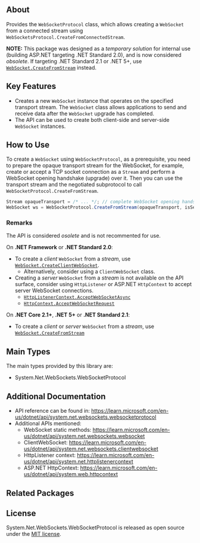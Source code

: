 ## About

Provides the `WebSocketProtocol` class, which allows creating a `WebSocket` from a connected stream using `WebSocketsProtocol.CreateFromConnectedStream`.

**NOTE:** This package was designed as a *temporary solution* for internal use (building ASP.NET targeting .NET Standard 2.0), and is now considered *obsolete*. If targeting .NET Standard 2.1 or .NET 5+, use [`WebSocket.CreateFromStream`](https://learn.microsoft.com/en-us/dotnet/api/system.net.websockets.websocket.createfromstream?view=netstandard-2.1) instead.

## Key Features

- Creates a new `WebSocket` instance that operates on the specified transport stream. The `WebSocket` class allows applications to send and receive data after the `WebSocket` upgrade has completed.
- The API can be used to create both client-side and server-side `WebSocket` instances.

## How to Use

To create a `WebSocket` using `WebSocketProtocol`, as a prerequisite, you need to prepare the opaque transport stream for the WebSocket, for example, create or accept a TCP socket connection as a `Stream` and perform a WebSocket opening handshake (upgrade) over it. Then you can use the transport stream and the negotiated subprotocol to call `WebSocketProtocol.CreateFromStream`.

```c#
Stream opaqueTransport = /* ... */; // complete WebSocket opening handshake over the transport connection
WebSocket ws = WebSocketProtocol.CreateFromStream(opaqueTransport, isServer: true, subProtocol, keepAliveInterval);
```

### Remarks

The API is considered *osolete* and is not recommented for use.

On **.NET Framework** or **.NET Standard 2.0**:

- To create a *client* `WebSocket` from a *stream*, use [`WebSocket.CreateClientWebSocket`](https://learn.microsoft.com/en-us/dotnet/api/system.net.websockets.websocket.createclientwebsocket?view=netstandard-2.0).
    - Alternatively, consider using a `ClientWebSocket` class.
- Creating a *server* `WebSocket` from a *stream* is not available on the API surface, consider using `HttpListener` or ASP.NET `HttpContext` to accept server WebSocket connections.
    - [`HttpListenerContext.AcceptWebSocketAsync`](https://learn.microsoft.com/en-us/dotnet/api/system.net.httplistenercontext.acceptwebsocketasync?view=netframework-4.8.1)
    - [`HttpContext.AcceptWebSocketRequest`](https://learn.microsoft.com/en-us/dotnet/api/system.web.httpcontext.acceptwebsocketrequest?view=netframework-4.8.1)

On **.NET Core 2.1+**, **.NET 5+** or **.NET Standard 2.1**:

- To create a *client* or *server* `WebSocket` from a *stream*, use [`WebSocket.CreateFromStream`](https://learn.microsoft.com/en-us/dotnet/api/system.net.websockets.websocket.createfromstream?view=netstandard-2.1)

## Main Types

The main types provided by this library are:

- System.Net.WebSockets.WebSocketProtocol

## Additional Documentation

- API reference can be found in: https://learn.microsoft.com/en-us/dotnet/api/system.net.websockets.websocketprotocol
- Additional APIs mentioned:
    - WebSocket static methods: https://learn.microsoft.com/en-us/dotnet/api/system.net.websockets.websocket
    - ClientWebSocket: https://learn.microsoft.com/en-us/dotnet/api/system.net.websockets.clientwebsocket
    - HttpListener context: https://learn.microsoft.com/en-us/dotnet/api/system.net.httplistenercontext
    - ASP.NET HttpContext: https://learn.microsoft.com/en-us/dotnet/api/system.web.httpcontext


## Related Packages

<!-- N/A -->

## License

System.Net.WebSockets.WebSocketProtocol is released as open source under the [MIT license](https://licenses.nuget.org/MIT).
